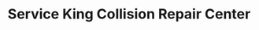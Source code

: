 ---
title: "Service King Collision Repair Center"
url: /auburn/service-king-collision-repair-center/
shop: Autowerkstatt
---